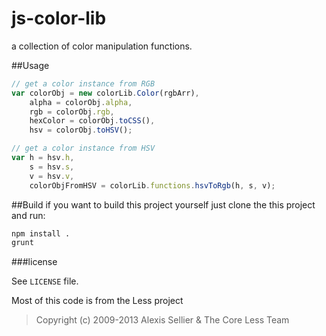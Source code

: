 js-color-lib
============

a collection of color manipulation functions.


##Usage

```javascript
// get a color instance from RGB
var colorObj = new colorLib.Color(rgbArr),
	alpha = colorObj.alpha,
	rgb = colorObj.rgb,
	hexColor = colorObj.toCSS(),
	hsv = colorObj.toHSV();

// get a color instance from HSV
var h = hsv.h,
	s = hsv.s,
	v = hsv.v,
	colorObjFromHSV = colorLib.functions.hsvToRgb(h, s, v);
```

##Build
if you want to build this project yourself just clone the this project and run:
```bash
npm install .
grunt
```


###license

See `LICENSE` file.

Most of this code is from the Less project
> Copyright (c) 2009-2013 Alexis Sellier & The Core Less Team